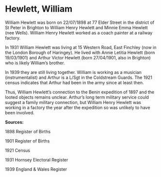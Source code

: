 # Hewlett, William

William Hewlett was born on 22/07/1898 at 77 Elder Street in the district of St Peter in Brighton to William Henry Hewlett and Minnie Emma Hewlett (nee Wells). William Henry Hewlett worked as a coach painter at a railway factory.

In 1931 William Hewlett was living at 15 Western Road, East Finchley (now in the London Borough of Haringey). He lived with Annie Letitia Hewlett (born 19/03/1901) and Arthur Victor Hewlett (born 27/04/1901, also in Brighton) who is likely William’s brother.

In 1939 they are still living together. William is working as a musician (instrumentalist) and Arthur is a L/Sgt in the Coldstream Guards. The 1921 census indicates that Arthur had been in the army since at least then.

Thus, William Hewlett’s connection to the Benin expedition of 1897 and the looted objects remains unclear. Arthur’s long term military service could suggest a family military connection, but William Henry Hewlett was working in a factory the year after the expedition so was unlikely to have been involved.

&#x20;

**Sources:**

1898 Register of Births

1901 Register of Births

1921 Census

1931 Hornsey Electoral Register

1939 England & Wales Register
